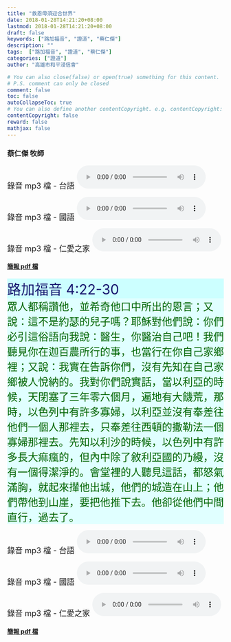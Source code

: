 ```yaml
---
title: "救恩毋須迎合世界"
date: 2018-01-28T14:21:20+08:00
lastmod: 2018-01-28T14:21:20+08:00
draft: false
keywords: ["路加福音", "證道", "蔡仁傑"]
description: ""
tags:  ["路加福音", "證道", "蔡仁傑"]
categories: ["證道"]
author: "高雄市和平浸信會"

# You can also close(false) or open(true) something for this content.
# P.S. comment can only be closed
comment: false
toc: false
autoCollapseToc: true
# You can also define another contentCopyright. e.g. contentCopyright: "This is another copyright."
contentCopyright: false
reward: false
mathjax: false
---
```


### 蔡仁傑 牧師

<font size="4">錄音 mp3 檔 - 台語 </font>
<audio controls src="https://hbc.nctu.me/mp3-s/s20180128t.mp3"></audio>

<font size="4">錄音 mp3 檔 - 國語 </font>
<audio controls src="https://hbc.nctu.me/mp3-s/s20180128c.mp3"></audio>

<font size="4">錄音 mp3 檔 - 仁愛之家 </font><audio controls src="https://hbc.nctu.me/mp3-s/s20180128k.mp3"></audio>

#### [簡報 pdf 檔](/pdf-s/s20180128.pdf "救恩毋須迎合世界")

<div style="background-color:#CCFFFF"><font size="6", color="#191970">
路加福音 4:22-30
</font>
</div>

<div style="background-color:#E0FFFF"><font size="5", color="#006400">
眾人都稱讚他，並希奇他口中所出的恩言；又說：這不是約瑟的兒子嗎？耶穌對他們說：你們必引這俗語向我說：醫生，你醫治自己吧！我們聽見你在迦百農所行的事，也當行在你自己家鄉裡；又說：我實在告訴你們，沒有先知在自己家鄉被人悅納的。我對你們說實話，當以利亞的時候，天閉塞了三年零六個月，遍地有大饑荒，那時，以色列中有許多寡婦，以利亞並沒有奉差往他們一個人那裡去，只奉差往西頓的撒勒法一個寡婦那裡去。先知以利沙的時候，以色列中有許多長大痲瘋的，但內中除了敘利亞國的乃縵，沒有一個得潔淨的。會堂裡的人聽見這話，都怒氣滿胸，就起來攆他出城，他們的城造在山上；他們帶他到山崖，要把他推下去。他卻從他們中間直行，過去了。
</font>
</div>

<font size="4">錄音 mp3 檔 - 台語 </font>
<audio controls src="https://hbc.nctu.me/mp3-s/s20180128t.mp3"></audio>

<font size="4">錄音 mp3 檔 - 國語 </font>
<audio controls src="https://hbc.nctu.me/mp3-s/s20180128c.mp3"></audio>

<font size="4">錄音 mp3 檔 - 仁愛之家 </font><audio controls src="https://hbc.nctu.me/mp3-s/s20180128k.mp3"></audio>

#### [簡報 pdf 檔](/pdf-s/s20180128.pdf "救恩毋須迎合世界")